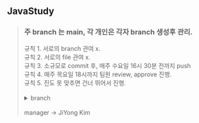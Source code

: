 ## JavaStudy
<blockquote>
  <h3>주 branch 는 main, 각 개인은 각자 branch 생성후 관리. </h3>
  규칙 1. 서로의 branch 관여 x. <br>
  규칙 2. 서로의 file 관여 x. <br>
  규칙 3. 소규모로 commit 후, 매주 수요일 16시 30분 전까지 push <br>
  규칙 4. 매주 목요일 18시까지 팀원 review, approve 진행. <br>
  규칙 5. 진도 못 맞추면 건너 뛰어서 진행. <br>
  <br>
  <details>
    <summary>
      branch
    </summary>
    main branch &nbsp &nbsp &nbsp-> main, <br>
    BlueTree-Na &nbsp &nbsp &nbsp-> Blue, <br>
    Hamul777 &nbsp &nbsp &nbsp &nbsp &nbsp-> won, <br>
    OpenTheDoor &nbsp -> sangwool <br>
  </details>
  <br>
  manager&nbsp->&nbspJiYong Kim
</blockquote>
